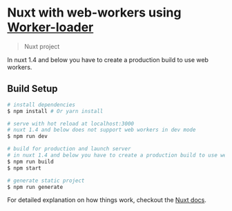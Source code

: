 # Nuxt with web-workers using [Worker-loader](https://github.com/webpack-contrib/worker-loader)

> Nuxt project

In nuxt 1.4 and below you have to create a production build to use web workers.

## Build Setup

``` bash
# install dependencies
$ npm install # Or yarn install

# serve with hot reload at localhost:3000
# nuxt 1.4 and below does not support web workers in dev mode
$ npm run dev

# build for production and launch server
# in nuxt 1.4 and below you have to create a production build to use web workers
$ npm run build
$ npm start

# generate static project
$ npm run generate
```

For detailed explanation on how things work, checkout the [Nuxt docs](https://github.com/nuxt/nuxt.js).
